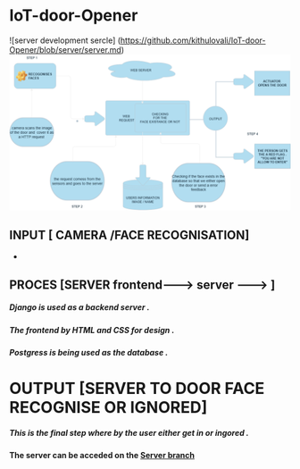 # IoT-door-Opener
![server development sercle] (https://github.com/kithulovali/IoT-door-Opener/blob/server/server.md)
![Door Opener Diagram](assets/initial_plan.png)

## INPUT [ CAMERA /FACE RECOGNISATION]

-

## PROCES [SERVER frontend---> server ---> ]

##### Django is used as a backend server .

##### The frontend by HTML and CSS for design .

##### Postgress is being used as the database .

# OUTPUT [SERVER TO DOOR FACE RECOGNISE OR IGNORED]

##### This is the final step where by the user either get in or ingored  .

#### The server can be acceded on the [Server branch](https://github.com/kithulovali/IoT-door-Opener/tree/server)
